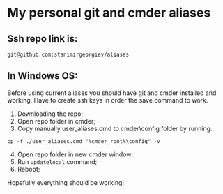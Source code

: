# My personal git and cmder aliases

## Ssh repo link is:

`git@github.com:stanimirgeorgiev/aliases`

## In Windows OS:

Before using current aliases you should have git and cmder installed and working. Have to create ssh keys in order the save command to work.

1. Downloading the repo;
2. Open repo folder in cmder;
3. Copy manually user_aliases.cmd to cmder\config folder by running:

`cp -f ./user_aliases.cmd "%cmder_root%\config" -v`

4. Open repo folder in new cmder window;
5. Run `updatelocal` command; 
6. Reboot;

Hopefully everything should be working!

